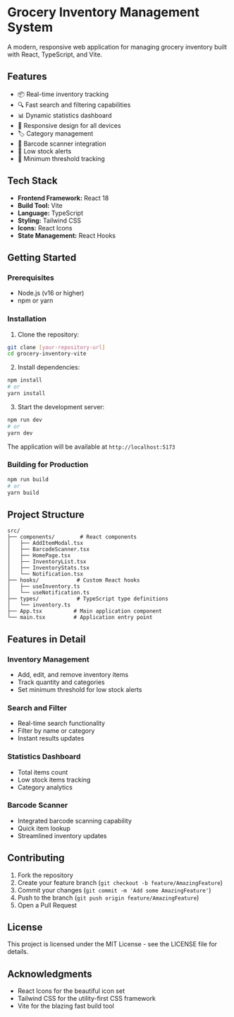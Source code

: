 # Grocery Inventory Management System

A modern, responsive web application for managing grocery inventory built with React, TypeScript, and Vite.

## Features

- 📦 Real-time inventory tracking
- 🔍 Fast search and filtering capabilities
- 📊 Dynamic statistics dashboard
- 📱 Responsive design for all devices
- 🏷️ Category management
- 📸 Barcode scanner integration
- 🚨 Low stock alerts
- 🎯 Minimum threshold tracking

## Tech Stack

- **Frontend Framework:** React 18
- **Build Tool:** Vite
- **Language:** TypeScript
- **Styling:** Tailwind CSS
- **Icons:** React Icons
- **State Management:** React Hooks

## Getting Started

### Prerequisites

- Node.js (v16 or higher)
- npm or yarn

### Installation

1. Clone the repository:

```bash
git clone [your-repository-url]
cd grocery-inventory-vite
```

2. Install dependencies:

```bash
npm install
# or
yarn install
```

3. Start the development server:

```bash
npm run dev
# or
yarn dev
```

The application will be available at `http://localhost:5173`

### Building for Production

```bash
npm run build
# or
yarn build
```

## Project Structure

```
src/
├── components/        # React components
│   ├── AddItemModal.tsx
│   ├── BarcodeScanner.tsx
│   ├── HomePage.tsx
│   ├── InventoryList.tsx
│   ├── InventoryStats.tsx
│   └── Notification.tsx
├── hooks/            # Custom React hooks
│   ├── useInventory.ts
│   └── useNotification.ts
├── types/            # TypeScript type definitions
│   └── inventory.ts
├── App.tsx          # Main application component
└── main.tsx         # Application entry point
```

## Features in Detail

### Inventory Management

- Add, edit, and remove inventory items
- Track quantity and categories
- Set minimum threshold for low stock alerts

### Search and Filter

- Real-time search functionality
- Filter by name or category
- Instant results updates

### Statistics Dashboard

- Total items count
- Low stock items tracking
- Category analytics

### Barcode Scanner

- Integrated barcode scanning capability
- Quick item lookup
- Streamlined inventory updates

## Contributing

1. Fork the repository
2. Create your feature branch (`git checkout -b feature/AmazingFeature`)
3. Commit your changes (`git commit -m 'Add some AmazingFeature'`)
4. Push to the branch (`git push origin feature/AmazingFeature`)
5. Open a Pull Request

## License

This project is licensed under the MIT License - see the LICENSE file for details.

## Acknowledgments

- React Icons for the beautiful icon set
- Tailwind CSS for the utility-first CSS framework
- Vite for the blazing fast build tool
